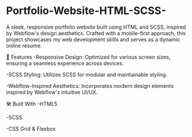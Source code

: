 # Portfolio-Website-HTML-SCSS-
A sleek, responsive portfolio website built using HTML and SCSS, inspired by Webflow's design aesthetics. Crafted with a mobile-first approach, this project showcases my web development skills and serves as a dynamic online resume.

🔧 Features
-Responsive Design: Optimized for various screen sizes, ensuring a seamless experience across devices.

-SCSS Styling: Utilizes SCSS for modular and maintainable styling.

-Webflow-Inspired Aesthetics: Incorporates modern design elements inspired by Webflow's intuitive UI/UX.


🛠️ Built With
-HTML5

-SCSS

-CSS Grid & Flexbox
